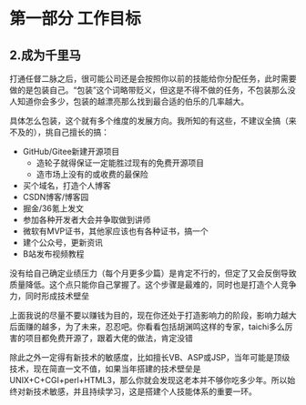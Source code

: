 # 第一部分 工作目标

## 2.成为千里马

打通任督二脉之后，很可能公司还是会按照你以前的技能给你分配任务，此时需要做的是包装自己。“包装”这个词略带贬义，但这是不得不做的任务，不包装那么没人知道你会多少，包装的越漂亮那么找到最合适的伯乐的几率越大。

具体怎么包装，这个就有多个维度的发展方向。我所知的有这些，不建议全搞（来不及的），挑自己擅长的搞：

- GitHub/Gitee新建开源项目
	+ 造轮子就得保证一定能胜过现有的免费开源项目
	+ 造市场上没有的或收费的最保险
- 买个域名，打造个人博客
- CSDN博客/博客园
- 掘金/36氪上发文
- 参加各种开发者大会并争取做到讲师
- 微软有MVP证书，其他家应该也有各种证书，搞一个
- 建个公众号，更新资讯
- B站发布视频教程

没有给自己确定业绩压力（每个月更多少篇）是肯定不行的，但定了又会反倒导致质量降低。这个点只能你自己掌握了。这个步骤是最难的，同时也是打造个人竞争力，同时形成技术壁垒

上面我说的尽量不要以赚钱为目的，现在你还处于打造影响力的阶段，影响力越大后面赚的越多，为了未来，忍忍吧。你看看包括胡渊鸣这样的专家，taichi多么厉害的项目都免费开源了，跟着大佬的做法，肯定没错

除此之外一定得有新技术的敏感度，比如擅长VB、ASP或JSP，当年可能是顶级技术，现在简直一文不值，如果当年搭建的技术壁垒是UNIX+C+CGI+perl+HTML3，那么你就会发现这老本并不够你吃多少年。所以始终对新技术敏感，并且持续学习，这是搭建个人技能体系的重要一环。
